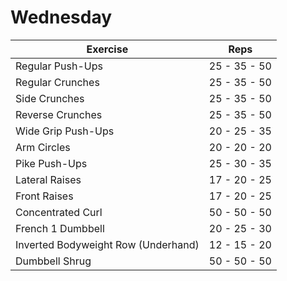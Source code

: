 # Wednesday

| Exercise                              | Reps         |
|---------------------------------------|--------------|
| Regular Push-Ups                      | 25 - 35 - 50 |
| Regular Crunches                      | 25 - 35 - 50 |
| Side Crunches                         | 25 - 35 - 50 |
| Reverse Crunches                      | 25 - 35 - 50 |
| Wide Grip Push-Ups                    | 20 - 25 - 35 |
| Arm Circles                           | 20 - 20 - 20 |
| Pike Push-Ups                         | 25 - 30 - 35 |
| Lateral Raises                        | 17 - 20 - 25 |
| Front Raises                          | 17 - 20 - 25 |
| Concentrated Curl                     | 50 - 50 - 50 |
| French 1 Dumbbell                     | 20 - 25 - 30 |
| Inverted Bodyweight Row (Underhand)   | 12 - 15 - 20 |
| Dumbbell Shrug                        | 50 - 50 - 50 |
